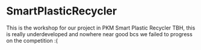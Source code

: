 # SmartPlasticRecycler
This is the workshop for our project in PKM Smart Plastic Recycler
TBH, this is really underdeveloped and nowhere near good bcs we failed to progress on the competition :(
